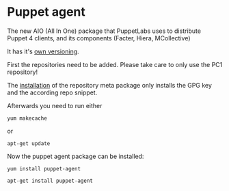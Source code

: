 # Puppet agent

The new AIO (All In One) package that PuppetLabs uses to distribute Puppet 4 clients, and its components (Facter, Hiera, MCollective)

It has it's [own versioning](http://docs.puppetlabs.com/puppet/4.3/reference/about_agent.html).

First the repositories need to be added.
Please take care to only use the PC1 repository!

The [installation](https://docs.puppetlabs.com/puppet/4.3/reference/install_linux.html#install-a-release-package-to-enable-puppet-labs-package-repositories) of the repository meta package only installs the GPG key and the according repo snippet.

Afterwards you need to run either

```
yum makecache
```

or

```
apt-get update
```

Now the puppet agent package can be installed:

```
yum install puppet-agent
```

```
apt-get install puppet-agent
```
